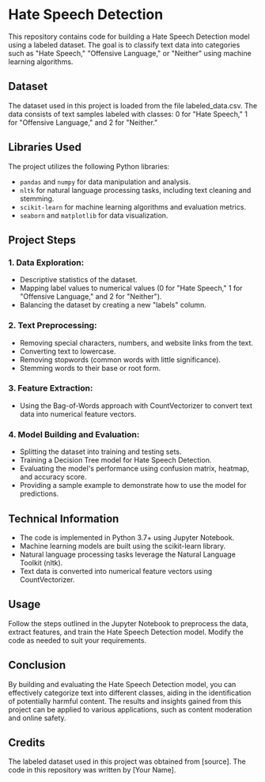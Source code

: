 # Hate Speech Detection

This repository contains code for building a Hate Speech Detection model using a labeled dataset. The goal is to classify text data into categories such as "Hate Speech," "Offensive Language," or "Neither" using machine learning algorithms.

## Dataset
The dataset used in this project is loaded from the file labeled_data.csv. The data consists of text samples labeled with classes: 0 for "Hate Speech," 1 for "Offensive Language," and 2 for "Neither."

## Libraries Used
The project utilizes the following Python libraries:

- `pandas` and `numpy` for data manipulation and analysis.
- `nltk` for natural language processing tasks, including text cleaning and stemming.
- `scikit-learn` for machine learning algorithms and evaluation metrics.
- `seaborn` and `matplotlib` for data visualization.

## Project Steps
### 1. Data Exploration:
- Descriptive statistics of the dataset.
- Mapping label values to numerical values (0 for "Hate Speech," 1 for "Offensive Language," and 2 for "Neither").
- Balancing the dataset by creating a new "labels" column.

### 2. Text Preprocessing:
- Removing special characters, numbers, and website links from the text.
- Converting text to lowercase.
- Removing stopwords (common words with little significance).
- Stemming words to their base or root form.

### 3. Feature Extraction:
- Using the Bag-of-Words approach with CountVectorizer to convert text data into numerical feature vectors.

### 4. Model Building and Evaluation:
- Splitting the dataset into training and testing sets.
- Training a Decision Tree model for Hate Speech Detection.
- Evaluating the model's performance using confusion matrix, heatmap, and accuracy score.
- Providing a sample example to demonstrate how to use the model for predictions.

## Technical Information
- The code is implemented in Python 3.7+ using Jupyter Notebook.
- Machine learning models are built using the scikit-learn library.
- Natural language processing tasks leverage the Natural Language Toolkit (nltk).
- Text data is converted into numerical feature vectors using CountVectorizer.

## Usage
Follow the steps outlined in the Jupyter Notebook to preprocess the data, extract features, and train the Hate Speech Detection model. Modify the code as needed to suit your requirements.

## Conclusion
By building and evaluating the Hate Speech Detection model, you can effectively categorize text into different classes, aiding in the identification of potentially harmful content. The results and insights gained from this project can be applied to various applications, such as content moderation and online safety.

## Credits
The labeled dataset used in this project was obtained from [source].
The code in this repository was written by [Your Name].
